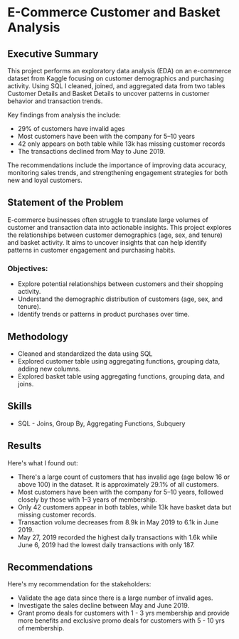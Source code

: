 # E-Commerce Customer and Basket Analysis

## **Executive Summary**
This project performs an exploratory data analysis (EDA) on an e-commerce dataset from Kaggle focusing on customer demographics and purchasing activity. Using SQL I cleaned, joined, and aggregated data from two tables Customer Details and Basket Details to uncover patterns in customer behavior and transaction trends. 

Key findings from analysis the include: 
- 29% of customers have invalid ages
- Most customers have been with the company for 5–10 years 
- 42 only appears on both table while 13k has missing customer records
- The transactions declined from May to June 2019. 

The recommendations include the importance of improving data accuracy, monitoring sales trends, and strengthening engagement strategies for both new and loyal customers. 

## **Statement of the Problem**
E-commerce businesses often struggle to translate large volumes of customer and transaction data into actionable insights.  This project explores the relationships between customer demographics (age, sex, and tenure) and basket activity. It aims to uncover insights that can help identify patterns in customer engagement and purchasing habits. 

### **Objectives:**
* Explore potential relationships between customers and their shopping activity. 
* Understand the demographic distribution of customers (age, sex, and tenure). 
* Identify trends or patterns in product purchases over time. 

## **Methodology**
* Cleaned and standardized the data using SQL
* Explored customer table using aggregating functions, grouping data, adding new columns.
* Explored basket table using aggregating functions, grouping data, and joins.

## **Skills**
* SQL - Joins, Group By, Aggregating Functions, Subquery

## **Results**
Here's what I found out:
* There's a large count of customers that has invalid age (age below 16 or above 100) in the dataset. It is approximately 29.1% of all customers. 
* Most customers have been with the company for 5–10 years, followed closely by those with 1–3 years of membership. 
* Only 42 customers appear in both tables, while 13k have basket data but missing customer records. 
* Transaction volume decreases from 8.9k in May 2019 to 6.1k in June 2019. 
* May 27, 2019 recorded the highest daily transactions with 1.6k while June 6, 2019 had the lowest daily transactions with only 187. 

## **Recommendations**
Here's my recommendation for the stakeholders:
* Validate the age data since there is a large number of invalid ages.
* Investigate the sales decline between May and June 2019.
* Grant promo deals for customers with 1 - 3 yrs membership and provide more benefits and exclusive promo deals for customers with 5 - 10 yrs of membership.
